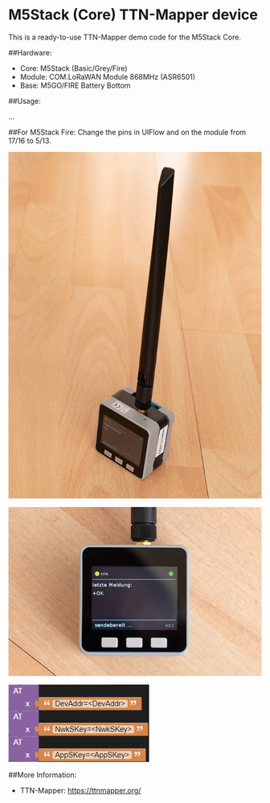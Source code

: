 # M5Stack (Core) TTN-Mapper device

This is a ready-to-use TTN-Mapper demo code for the M5Stack Core.

##Hardware:
- Core: M5Stack (Basic/Grey/Fire)
- Module: COM.LoRaWAN Module 868MHz (ASR6501)
- Base: M5GO/FIRE Battery Bottom

##Usage:

...

##For M5Stack Fire:
Change the pins in UIFlow and on the module from 17/16 to 5/13.

![screenshot](.images/image1.png)

![screenshot](.images/image2.png)

![screenshot](.images/screenshot1.png)

##More Information:
- TTN-Mapper: https://ttnmapper.org/